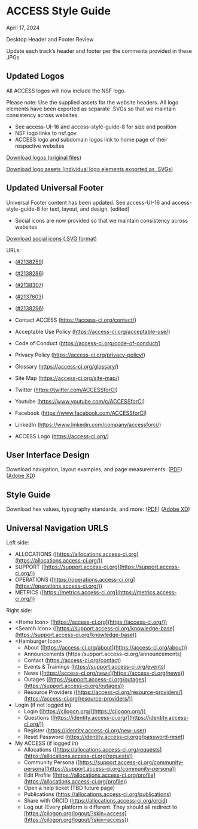 # ACCESS Style Guide

April 17, 2024

Desktop Header and Footer Review

Update each track’s header and footer per the comments provided in these JPGs

## Updated Logos

All ACCESS logos will now include the NSF logo.

Please note: Use the supplied assets for the website headers. All logo elements have been exported as separate .SVGs so that we maintain consistency across websites.

- See access-UI-16 and access-style-guide-8 for size and position
- NSF logo links to nsf.gov
- ACCESS logo and subdomain logos link to home page of their respective websites

[Download logos (original files)](https://github.com/access-ci-org/Web_and_Branding/tree/master/logos/logos.zip)

[Download logo assets (individual logo elements exported as .SVGs)](https://github.com/access-ci-org/Web_and_Branding/tree/master/logos)

## Updated Universal Footer

Universal Footer content has been updated. See access-UI-16 and access-style-guide-8 for text, layout, and design. (edited)

- Social icons are now provided so that we maintain consistency across websites

[Download social icons (.SVG format)](https://github.com/access-ci-org/Web_and_Branding/tree/master/social)

URLs:

- ([#2138259](https://www.nsf.gov/awardsearch/showAward?AWD_ID=2138259&HistoricalAwards=false))
- ([#2138286](https://www.nsf.gov/awardsearch/showAward?AWD_ID=2138286&HistoricalAwards=false))
- ([#2138307](https://www.nsf.gov/awardsearch/showAward?AWD_ID=2138307&HistoricalAwards=false))
- ([#2137603](https://www.nsf.gov/awardsearch/showAward?AWD_ID=2137603&HistoricalAwards=false))
- ([#2138296](https://www.nsf.gov/awardsearch/showAward?AWD_ID=2138296&HistoricalAwards=false))

- Contact ACCESS (https://access-ci.org/contact/)

- Acceptable Use Policy (https://access-ci.org/acceptable-use/)

- Code of Conduct (https://access-ci.org/code-of-conduct/)

- Privacy Policy (https://access-ci.org/privacy-policy/)

- Glossary (https://access-ci.org/glossary/)

- Site Map (https://access-ci.org/site-map/)

- Twitter (https://twitter.com/ACCESSforCI)

- Youtube (https://www.youtube.com/c/ACCESSforCI)

- Facebook (https://www.facebook.com/ACCESSforCI)

- LinkedIn (https://www.linkedin.com/company/accessforci/)

- ACCESS Logo (https://access-ci.org/)

## User Interface Design

Download navigation, layout examples, and page measurements:
([PDF](https://github.com/access-ci-org/Web_and_Branding/blob/master/access-UI-16.pdf))
([Adobe XD](https://github.com/access-ci-org/Web_and_Branding/blob/master/access-UI-16.xd))

## Style Guide

Download hex values, typography standards, and more:
([PDF](https://github.com/access-ci-org/Web_and_Branding/blob/master/access-style-guide-8.pdf))
([Adobe XD](https://github.com/access-ci-org/Web_and_Branding/blob/master/access-style-guide-8.xd))

## Universal Navigation URLS

Left side:

- ALLOCATIONS ([https://allocations.access-ci.org](https://allocations.access-ci.org/))
- SUPPORT ([https://support.access-ci.org](https://support.access-ci.org/))
- OPERATIONS ([https://operations.access-ci.org](https://operations.access-ci.org/))
- METRICS ([https://metrics.access-ci.org](https://metrics.access-ci.org/))

Right side:

- \<Home Icon\> ([https://access-ci.org](https://access-ci.org/))
- \<Search Icon\> ([https://support.access-ci.org/knowledge-base](https://support.access-ci.org/knowledge-base))
- \<Hamburger Icon\>
  - About ([https://access-ci.org/about](https://access-ci.org/about))
  - Announcements (https:/support.access-ci.org/announcements)
  - Contact (https://access-ci.org/contact)
  - Events & Trainings (https://support.access-ci.org/events)
  - News ([https://access-ci.org/news](https://access-ci.org/news))
  - Outages ([https://support.access-ci.org/outages](https://support.access-ci.org/outages))
  - Resource Providers ([https://access-ci.org/resource-providers/](https://access-ci.org/resource-providers/))
- Login (if not logged in)
  - Login ([https://cilogon.org/](https://cilogon.org/))
  - Questions ([https://identity.access-ci.org/](https://identity.access-ci.org/))
  - Register (https://identity.access-ci.org/new-user)
  - Reset Password (https://identity.access-ci.orgg/password-reset)
- My ACCESS (if logged in)
  - Allocations ([https://allocations.access-ci.org/requests](https://allocations.access-ci.org/requests))
  - Community Persona ([https://support.access-ci.org/community-persona](https://support.access-ci.org/community-persona))
  - Edit Profile ([https://allocations.access-ci.org/profile](https://allocations.access-ci.org/profile))
  - Open a help ticket (TBD future page)
  - Publications (https://allocations.access-ci.org/publications)
  - Share with ORCID (https://allocations.access-ci.org/orcid)
  - Log out (Every platform is different. They should all redirect to [https://cilogon.org/logout/?skin=access](https://cilogon.org/logout/?skin=access))

##
